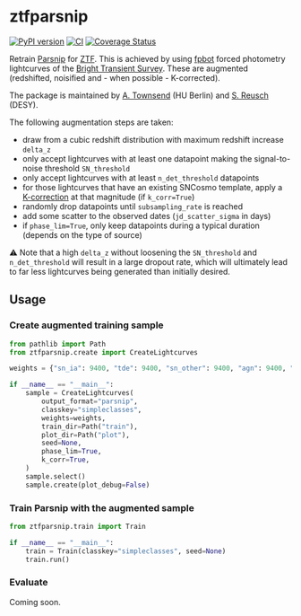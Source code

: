# ztfparsnip
[![PyPI version](https://badge.fury.io/py/ztfparsnip.svg)](https://badge.fury.io/py/ztfparsnip)
[![CI](https://github.com/simeonreusch/ztfparsnip/actions/workflows/ci.yaml/badge.svg)](https://github.com/simeonreusch/ztfparsnip/actions/workflows/ci.yaml)
[![Coverage Status](https://coveralls.io/repos/github/simeonreusch/ztfparsnip/badge.svg?branch=main)](https://coveralls.io/github/simeonreusch/ztfparsnip?branch=main)

Retrain [Parsnip](https://github.com/LSSTDESC/parsnip) for [ZTF](https://www.ztf.caltech.edu/). This is achieved by using [fpbot](https://github.com/simeonreusch/fpbot) forced photometry lightcurves of the [Bright Transient Survey](https://sites.astro.caltech.edu/ztf/bts/bts.php). These are augmented (redshifted, noisified and - when possible - K-corrected).

The package is maintained by [A. Townsend](https://github.com/aotownsend) (HU Berlin) and [S. Reusch](https://github.com/simeonreusch) (DESY).

The following augmentation steps are taken:

- draw from a cubic redshift distribution with maximum redshift increase `delta_z`
- only accept lightcurves with at least one datapoint making the signal-to-noise threshold `SN_threshold`
- only accept lightcurves with at least `n_det_threshold` datapoints
- for those lightcurves that have an existing SNCosmo template, apply a [K-correction](https://en.wikipedia.org/wiki/K_correction) at that magnitude (if `k_corr=True`)
- randomly drop datapoints until `subsampling_rate` is reached
- add some scatter to the observed dates (`jd_scatter_sigma` in days)
- if `phase_lim=True`, only keep datapoints during a typical duration (depends on the type of source)

:warning:
Note that a high `delta_z` without loosening the `SN_threshold` and `n_det_threshold` will result in a large dropout rate, which will ultimately lead to far less lightcurves being generated than initially desired.

## Usage
### Create augmented training sample
```python
from pathlib import Path
from ztfparsnip.create import CreateLightcurves

weights = {"sn_ia": 9400, "tde": 9400, "sn_other": 9400, "agn": 9400, "star": 9400}

if __name__ == "__main__":
    sample = CreateLightcurves(
        output_format="parsnip",
        classkey="simpleclasses",
        weights=weights,
        train_dir=Path("train"),
        plot_dir=Path("plot"),
        seed=None,
        phase_lim=True,
        k_corr=True,
    )
    sample.select()
    sample.create(plot_debug=False)
```

### Train Parsnip with the augmented sample
```python
from ztfparsnip.train import Train

if __name__ == "__main__":
    train = Train(classkey="simpleclasses", seed=None)
    train.run()
```

### Evaluate
Coming soon.
